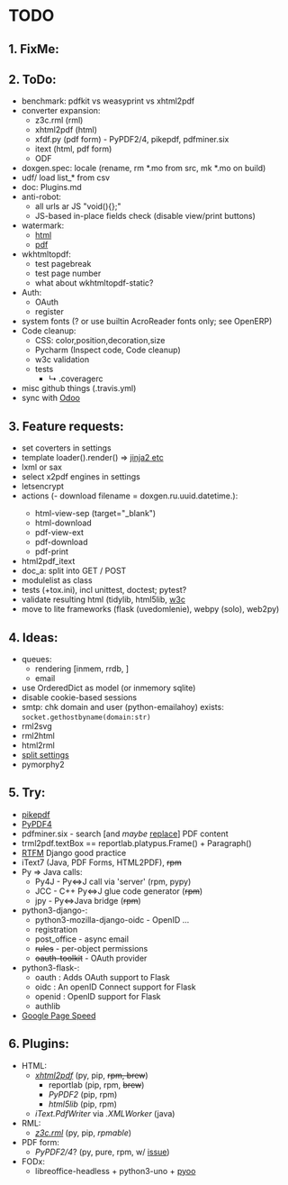 # TODO

## 1. FixMe:

## 2. ToDo:
- benchmark: pdfkit vs weasyprint vs xhtml2pdf
- converter expansion:
  - z3c.rml (rml)
  - xhtml2pdf (html)
  - xfdf.py (pdf form) - PyPDF2/4, pikepdf, pdfminer.six
  - itext (html, pdf form)
  - ODF
- doxgen.spec: locale (rename, rm *.mo from src, mk *.mo on build)
- udf/ load list_* from csv
- doc: Plugins.md
- anti-robot:
  - all urls ar JS "void(){};"
  - JS-based in-place fields check (disable view/print buttons)
- watermark:
  - [html](https://codepen.io/YuvarajTana/pen/auiqx)
  - [pdf](https://stackabuse.com/working-with-pdfs-in-python-adding-images-and-watermarks/)
- wkhtmltopdf:
  - test pagebreak
  - test page number
  - what about wkhtmltopdf-static?
- Auth:
  - OAuth
  - register
- system fonts (? or use builtin AcroReader fonts only; see OpenERP)
- Code cleanup:
  - CSS: color,position,decoration,size
  - Pycharm (Inspect code, Code cleanup)
  - w3c validation
  - tests
    - &rdsh; .coveragerc
- misc github things (.travis.yml)
- sync with [Odoo](https://github.com/steedos/odoo7/tree/master/openerp/report/render)

## 3. Feature requests:
- set coverters in settings
- template loader().render() => [jinja2 etc](https://wiki.python.org/moin/Templating)
- lxml or sax
- select x2pdf engines in settings
- letsencrypt
- actions (- download filename = doxgen.ru.uuid.datetime.<ext>):
  - html-view-sep (target="_blank")
  - html-download
  - pdf-view-ext
  - pdf-download
  - pdf-print
- html2pdf_itext
- doc_a: split into GET / POST
- modulelist as class
- tests (+tox.ini), incl unittest, doctest; pytest?
- validate resulting html (tidylib, html5lib, [w3c](https://github.com/srackham/w3c-validator)
- move to lite frameworks (flask (uvedomlenie), webpy (solo), web2py)

## 4. Ideas:
- queues:
  - rendering [inmem, rrdb, ]
  - email
- use OrderedDict as model (or inmemory sqlite)
- disable cookie-based sessions
- smtp: chk domain and user (python-emailahoy) exists: `socket.gethostbyname(domain:str)`
- rml2svg
- rml2html
- html2rml
- [split settings](https://github.com/sobolevn/django-split-settings)
- pymorphy2

## 5. Try:
- [pikepdf](https://pypi.org/project/pikepdf/)
- [PyPDF4](https://github.com/claird/PyPDF4)
- pdfminer.six - search [and *maybe* [replace](https://github.com/kanzure/pdfparanoia)] PDF content
- trml2pdf.textBox == reportlab.platypus.Frame() + Paragraph()
- [RTFM](https://www.toptal.com/django/django-top-10-mistakes) Django good practice
- iText7 (Java, PDF Forms, HTML2PDF), ~~rpm~~
- Py &rArr; Java calls:
  - Py4J - Py&hArr;J call via 'server' (rpm, pypy)
  - JCC - C++ Py&hArr;J glue code generator (~~rpm~~)
  - jpy - Py&hArr;Java bridge (~~rpm~~)
- python3-django-:
  - python3-mozilla-django-oidc - OpenID ...
  - registration
  - post_office - async email
  - ~~rules~~ - per-object permissions
  - ~~oauth-toolkit~~ - OAuth provider
- python3-flask-:
  - oauth : Adds OAuth support to Flask
  - oidc : An openID Connect support for Flask
  - openid : OpenID support for Flask
  - authlib
- [Google Page Speed](https://developers.google.com/speed/pagespeed/insights/)

## 6. Plugins:
- HTML:
  - [*xhtml2pdf*](https://github.com/xhtml2pdf/xhtml2pdf) (py, pip, ~~rpm, brew~~)
    - reportlab (pip, rpm, ~~brew~~)
    - *PyPDF2* (pip, rpm)
    - *html5lib* (pip, rpm)
  - *iText.PdfWriter* via *.XMLWorker* (java)
- RML:
  - [*z3c.rml*](https://github.com/zopefoundation/z3c.rml) (py, pip, *rpmable*)
- PDF form:
  - *PyPDF2/4*? (py, pure, rpm, w/ [issue](https://github.com/mstamy2/PyPDF2/issues/355))
- FODx:
  - libreoffice-headless + python3-uno + [pyoo](https://github.com/mila/pyoo)
